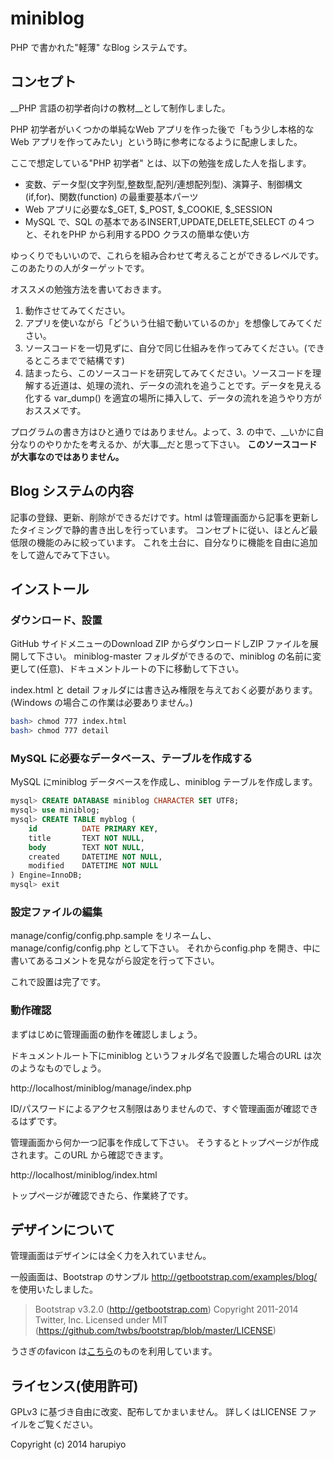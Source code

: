 miniblog
========

PHP で書かれた"軽薄" なBlog システムです。

コンセプト
----------

__PHP 言語の初学者向けの教材__として制作しました。

PHP 初学者がいくつかの単純なWeb アプリを作った後で「もう少し本格的なWeb アプリを作ってみたい」という時に参考になるように配慮しました。

ここで想定している"PHP 初学者" とは、以下の勉強を成した人を指します。
 * 変数、データ型(文字列型,整数型,配列/連想配列型)、演算子、制御構文(if,for)、関数(function) の最重要基本パーツ
 * Web アプリに必要な$_GET, $_POST, $_COOKIE, $_SESSION
 * MySQL で、SQL の基本であるINSERT,UPDATE,DELETE,SELECT の４つと、それをPHP から利用するPDO クラスの簡単な使い方

ゆっくりでもいいので、これらを組み合わせて考えることができるレベルです。
このあたりの人がターゲットです。

オススメの勉強方法を書いておきます。
 1. 動作させてみてください。
 2. アプリを使いながら「どういう仕組で動いているのか」を想像してみてください。
 3. ソースコードを一切見ずに、自分で同じ仕組みを作ってみてください。(できるところまでで結構です)
 4. 詰まったら、このソースコードを研究してみてください。ソースコードを理解する近道は、処理の流れ、データの流れを追うことです。データを見える化する var_dump() を適宜の場所に挿入して、データの流れを追うやり方がおススメです。

プログラムの書き方はひと通りではありません。よって、3. の中で、__いかに自分なりのやりかたを考えるか、が大事__だと思って下さい。
__このソースコードが大事なのではありません。__

Blog システムの内容
-------------------

記事の登録、更新、削除ができるだけです。html は管理画面から記事を更新したタイミングで静的書き出しを行っています。
コンセプトに従い、ほとんど最低限の機能のみに絞っています。
これを土台に、自分なりに機能を自由に追加をして遊んでみて下さい。

インストール
------------

### ダウンロード、設置 ###
GitHub サイドメニューのDownload ZIP からダウンロードしZIP ファイルを展開して下さい。
miniblog-master フォルダができるので、miniblog の名前に変更して(任意)、ドキュメントルートの下に移動して下さい。

index.html と detail フォルダには書き込み権限を与えておく必要があります。(Windows の場合この作業は必要ありません。)

```bash
bash> chmod 777 index.html
bash> chmod 777 detail
```

### MySQL に必要なデータベース、テーブルを作成する ###

MySQL にminiblog データベースを作成し、miniblog テーブルを作成します。

```sql
mysql> CREATE DATABASE miniblog CHARACTER SET UTF8;
mysql> use miniblog;
mysql> CREATE TABLE myblog (
	id			DATE PRIMARY KEY,
	title		TEXT NOT NULL,
	body		TEXT NOT NULL,
	created		DATETIME NOT NULL,
	modified	DATETIME NOT NULL
) Engine=InnoDB;
mysql> exit
```

### 設定ファイルの編集 ###
manage/config/config.php.sample をリネームし、manage/config/config.php として下さい。
それからconfig.php を開き、中に書いてあるコメントを見ながら設定を行って下さい。

これで設置は完了です。

### 動作確認 ###
まずはじめに管理画面の動作を確認しましょう。

ドキュメントルート下にminiblog というフォルダ名で設置した場合のURL は次のようなものでしょう。

http://localhost/miniblog/manage/index.php

ID/パスワードによるアクセス制限はありませんので、すぐ管理画面が確認できるはずです。

管理画面から何か一つ記事を作成して下さい。
そうするとトップページが作成されます。このURL から確認できます。

http://localhost/miniblog/index.html

トップページが確認できたら、作業終了です。

デザインについて
----------------
管理画面はデザインには全く力を入れていません。

一般画面は、Bootstrap のサンプル http://getbootstrap.com/examples/blog/ を使用いたしました。

> Bootstrap v3.2.0 (http://getbootstrap.com)
> Copyright 2011-2014 Twitter, Inc.
> Licensed under MIT (https://github.com/twbs/bootstrap/blob/master/LICENSE)

うさぎのfavicon は[こちら](http://nonty.net/item/favicon/)のものを利用しています。

ライセンス(使用許可)
--------------------
GPLv3 に基づき自由に改変、配布してかまいません。
詳しくはLICENSE ファイルをご覧ください。

Copyright (c) 2014 harupiyo
